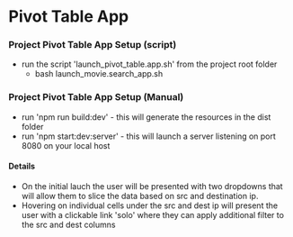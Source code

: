 # Pivot Table App
  
### Project Pivot Table App Setup (script)
  * run the script 'launch_pivot_table.app.sh' from the project root folder
    * bash launch_movie.search_app.sh

### Project Pivot Table App Setup (Manual)
  * run 'npm run build:dev' - this will generate the resources in the dist folder
  * run 'npm start:dev:server' - this will launch a server listening on port 8080 on your local host


#### Details
  * On the initial lauch the user will be presented with two dropdowns that will allow them to slice the data based on src and destination ip.
  * Hovering on individual cells under the src and dest ip will present the user with a clickable link 'solo' where they can apply additional filter to the src and dest columns